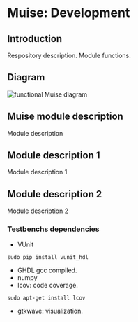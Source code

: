 
# Muise: Development

## Introduction

Respository description. Module functions.

## Diagram

![functional Muise diagram](./images/Muise.png)

## Muise module description

Module description

## Module description 1

Module description 1

## Module description 2

Module description 2

### Testbenchs dependencies

- VUnit
```
sudo pip install vunit_hdl
```
- GHDL gcc compiled.
- numpy
- lcov: code coverage.
```
sudo apt-get install lcov
```
- gtkwave: visualization.

